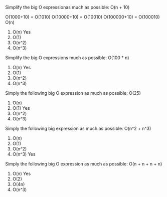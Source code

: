 Simplify the big O expressionas much as possible: O(n + 10)

O(1000+10) = O(1010)
O(10000+10) = O(10010)
O(100000+10) = O(100010)
O(n)

1. O(n) Yes
2. O(1)
3. O(n^2)
4. O(n^3)

Simplify the big O expressions much as possible: O(100 \* n)

1. O(n) Yes
2. O(1)
3. O(n^2)
4. O(n^3)

Simply the following big O expression as much as possible: O(25)

1. O(n)
2. O(1) Yes
3. O(n^2)
4. O(n^3)

Simply the following big expression as much as possible: O(n^2 + n^3)

1. O(n)
2. O(1)
3. O(n^2)
4. O(n^3) Yes

Simply the following big O expression as much as possible: O(n + n + n + n)

1. O(n) Yes
2. O(2)
3. O(4n)
4. O(n^3)
